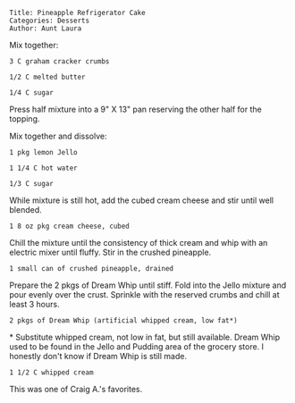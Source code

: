 ~~~ recipe-info
Title: Pineapple Refrigerator Cake
Categories: Desserts
Author: Aunt Laura
~~~

Mix together:

~~~ recipe-ingredients
3 C graham cracker crumbs

1/2 C melted butter

1/4 C sugar
~~~

Press half mixture into a 9" X 13" pan reserving the other half for the topping.

Mix together and dissolve:

~~~ recipe-ingredients
1 pkg lemon Jello

1 1/4 C hot water

1/3 C sugar
~~~

While mixture is still hot, add the cubed cream cheese and stir until well blended.

~~~ recipe-ingredients
1 8 oz pkg cream cheese, cubed
~~~

Chill the mixture until the consistency of thick cream and whip with an electric mixer until fluffy.
Stir in the crushed pineapple.

~~~ recipe-ingredients
1 small can of crushed pineapple, drained
~~~

Prepare the 2 pkgs of Dream Whip until stiff. Fold into the Jello mixture and pour evenly over the
crust. Sprinkle with the reserved crumbs and chill at least 3 hours.

~~~ recipe-ingredients
2 pkgs of Dream Whip (artificial whipped cream, low fat*)
~~~

\* Substitute whipped cream, not low in fat, but still available. Dream Whip used to be found in the
Jello and Pudding area of the grocery store. I honestly don't know if Dream Whip is still made.

~~~ recipe-ingredients
1 1/2 C whipped cream
~~~

This was one of Craig A.'s favorites.
